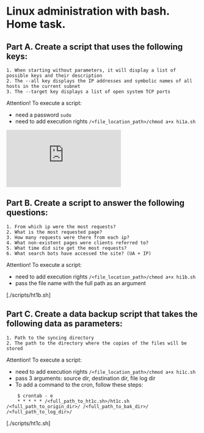 # Linux administration with bash. Home task.

## Part A. Create a script that uses the following keys: 
```
1. When starting without parameters, it will display a list of possible keys and their description  
2. The --all key displays the IP addresses and symbolic names of all hosts in the current subnet  
3. The --target key displays a list of open system TCP ports  
```
Attention! To execute a script:
  - need a password `sudo`
  - need to add execution rights `/<file_location_path>/chmod a+x hi1a.sh`

![ht1a.sh](https://github.com/soloma70/HomeTasks_L1/blob/master/1_LinuxBash/scripts/ht1a.sh)


## Part B. Create a script to answer the following questions:
```
1. From which ip were the most requests?  
2. What is the most requested page?  
3. How many requests were there from each ip?  
4. What non-existent pages were clients referred to?  
5. What time did site get the most requests?  
6. What search bots have accessed the site? (UA + IP)  
```
Attention! To execute a script:
  - need to add execution rights `/<file_location_path>/chmod a+x hi1b.sh`
  - pass the file name with the full path as an argument

[./scripts/ht1b.sh]


## Part C. Create a data backup script that takes the following data as parameters:
```
1. Path to the syncing directory  
2. The path to the directory where the copies of the files will be stored  
```
Attention! To execute a script:
  - need to add execution rights `/<file_location_path>/chmod a+x hi1c.sh`
  - pass 3 arguments: source dir, destination dir, file log dir
  - To add a command to the cron, follow these steps:
```  
    $ crontab - e
    * * * * * /<full_path_to_ht1c.sh>/ht1c.sh /<full_path_to_origin_dir>/ /<full_path_to_bak_dir>/ /<full_path_to_log_dir>/
```
[./scripts/ht1c.sh]

